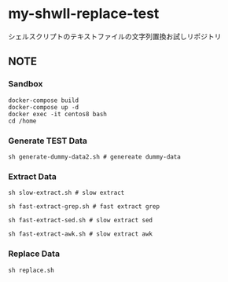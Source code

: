 # my-shwll-replace-test
シェルスクリプトのテキストファイルの文字列置換お試しリポジトリ

## NOTE

### Sandbox

```
docker-compose build
docker-compose up -d
docker exec -it centos8 bash
cd /home
```

### Generate TEST Data
```
sh generate-dummy-data2.sh # genereate dummy-data
```

### Extract Data
```
sh slow-extract.sh # slow extract

sh fast-extract-grep.sh # fast extract grep

sh fast-extract-sed.sh # slow extract sed

sh fast-extract-awk.sh # slow extract awk

```

### Replace Data
```
sh replace.sh
```